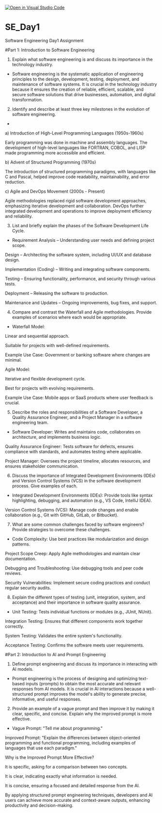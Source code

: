[![Open in Visual Studio Code](https://classroom.github.com/assets/open-in-vscode-2e0aaae1b6195c2367325f4f02e2d04e9abb55f0b24a779b69b11b9e10269abc.svg)](https://classroom.github.com/online_ide?assignment_repo_id=18396924&assignment_repo_type=AssignmentRepo)
# SE_Day1
Software Engineering Day1 Assignment

#Part 1: Introduction to Software Engineering

1. Explain what software engineering is and discuss its importance in the technology industry.
- Software engineering is the systematic application of engineering principles to the design, development, testing, deployment, and maintenance of software systems. It is crucial in the technology industry because it ensures the creation of reliable, efficient, scalable, and secure software solutions that drive businesses, automation, and digital transformation.

2. Identify and describe at least three key milestones in the evolution of software engineering.
- 
a) Introduction of High-Level Programming Languages (1950s-1960s)

Early programming was done in machine and assembly languages. The development of high-level languages like FORTRAN, COBOL, and LISP made programming more accessible and efficient.

b) Advent of Structured Programming (1970s)

The introduction of structured programming paradigms, with languages like C and Pascal, helped improve code readability, maintainability, and error reduction.

c) Agile and DevOps Movement (2000s - Present)

Agile methodologies replaced rigid software development approaches, emphasizing iterative development and collaboration. DevOps further integrated development and operations to improve deployment efficiency and reliability.

3. List and briefly explain the phases of the Software Development Life Cycle.
- Requirement Analysis – Understanding user needs and defining project scope.

Design – Architecting the software system, including UI/UX and database design.

Implementation (Coding) – Writing and integrating software components.

Testing – Ensuring functionality, performance, and security through various tests.

Deployment – Releasing the software to production.

Maintenance and Updates – Ongoing improvements, bug fixes, and support.

4. Compare and contrast the Waterfall and Agile methodologies. Provide examples of scenarios where each would be appropriate.
- Waterfall Model:

Linear and sequential approach.

Suitable for projects with well-defined requirements.

Example Use Case: Government or banking software where changes are minimal.

Agile Model:

Iterative and flexible development cycle.

Best for projects with evolving requirements.

Example Use Case: Mobile apps or SaaS products where user feedback is crucial.

5. Describe the roles and responsibilities of a Software Developer, a Quality Assurance Engineer, and a Project Manager in a software engineering team.
- Software Developer: Writes and maintains code, collaborates on architecture, and implements business logic.

Quality Assurance Engineer: Tests software for defects, ensures compliance with standards, and automates testing where applicable.

Project Manager: Oversees the project timeline, allocates resources, and ensures stakeholder communication.

6. Discuss the importance of Integrated Development Environments (IDEs) and Version Control Systems (VCS) in the software development process. Give examples of each.
- Integrated Development Environments (IDEs): Provide tools like syntax highlighting, debugging, and automation (e.g., VS Code, IntelliJ IDEA).

Version Control Systems (VCS): Manage code changes and enable collaboration (e.g., Git with GitHub, GitLab, or Bitbucket).

7. What are some common challenges faced by software engineers? Provide strategies to overcome these challenges.
- Code Complexity: Use best practices like modularization and design patterns.

Project Scope Creep: Apply Agile methodologies and maintain clear documentation.

Debugging and Troubleshooting: Use debugging tools and peer code reviews.

Security Vulnerabilities: Implement secure coding practices and conduct regular security audits.

8. Explain the different types of testing (unit, integration, system, and acceptance) and their importance in software quality assurance.
- Unit Testing: Tests individual functions or modules (e.g., JUnit, NUnit).

Integration Testing: Ensures that different components work together correctly.

System Testing: Validates the entire system's functionality.

Acceptance Testing: Confirms the software meets user requirements.


#Part 2: Introduction to AI and Prompt Engineering


1. Define prompt engineering and discuss its importance in interacting with AI models.
- Prompt engineering is the process of designing and optimizing text-based inputs (prompts) to obtain the most accurate and relevant responses from AI models. It is crucial in AI interactions because a well-structured prompt improves the model's ability to generate precise, informative, and useful responses.



2. Provide an example of a vague prompt and then improve it by making it clear, specific, and concise. Explain why the improved prompt is more effective.
- Vague Prompt:
"Tell me about programming."

Improved Prompt:
"Explain the differences between object-oriented programming and functional programming, including examples of languages that use each paradigm."


Why is the Improved Prompt More Effective?

It is specific, asking for a comparison between two concepts.

It is clear, indicating exactly what information is needed.

It is concise, ensuring a focused and detailed response from the AI.

By applying structured prompt engineering techniques, developers and AI users can achieve more accurate and context-aware outputs, enhancing productivity and decision-making.
